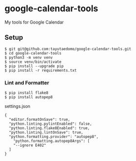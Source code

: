 # google-calendar-tools

My tools for Google Calendar

## Setup

```
$ git git@github.com:tayutaedomo/google-calendar-tools.git
$ cd google-calendar-tools
$ python3 -m venv venv
$ source venv/bin/activate
$ pip install --upgrade pip
$ pip install -r requirements.txt
```

### Lint and Formatter

```
$ pip install flake8
$ pip install autopep8
```

settings.json

```
{
  "editor.formatOnSave": true,
  "python.linting.pylintEnabled": false,
  "python.linting.flake8Enabled": true,
  "python.linting.lintOnSave": true,
  "python.formatting.provider": "autopep8",
    "python.formatting.autopep8Args": [
    "--ignore E402"
  ]
}
```
